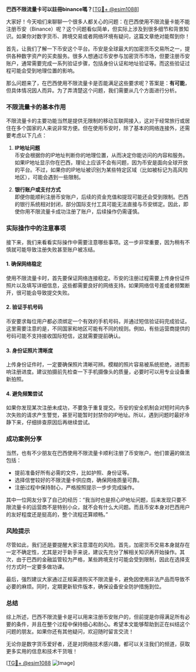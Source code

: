 **巴西不限流量卡可以註冊binance嗎？**[[TG💪+ @esim1088](https://t.me/s/esim1088)]

大家好！今天咱们来聊聊一个很多人都关心的问题：在巴西使用不限流量卡能不能注册币安（Binance）呢？这个问题看似简单，但实际上涉及到很多细节和背景知识。如果你对数字货币、跨境交易或者网络环境有疑问，这篇文章绝对能帮到你！

首先，让我们了解一下币安这个平台。币安是全球最大的加密货币交易所之一，提供各种数字资产的买卖服务。很多人想通过币安参与加密货币市场，但要注册币安账户，通常需要完成一系列验证步骤，包括身份认证和地址验证等。而这些验证过程可能会受到地理位置的影响。

那么问题来了，在巴西使用不限流量卡是否能满足这些要求呢？答案是：**有可能**，但具体情况因人而异。为了弄清楚这个问题，我们需要从几个方面进行分析。

### 不限流量卡的基本作用

不限流量卡的主要功能当然是提供无限制的移动互联网接入，这对于经常旅行或居住在多个国家的人来说非常方便。但在使用币安时，除了基本的网络连接外，还需要考虑以下几点：

1. **IP地址问题**  
   币安会根据你的IP地址判断你的地理位置，从而决定你能访问的内容和服务。如果IP地址显示你在巴西，理论上应该不会有问题，因为币安是面向全球开放的平台。不过，如果你的IP地址被识别为某些特定区域（比如被标记为高风险地区），可能会遇到一些限制。

2. **银行账户或支付方式**  
   即便你能顺利注册币安账户，后续的资金充值和提现可能还会受到限制。巴西的银行系统相对封闭，部分国际支付工具可能无法直接与币安绑定。因此，即使你用不限流量卡成功注册了账户，后续操作仍需谨慎。

### 实际操作中的注意事项

接下来，我们来看看实际操作中需要注意哪些事项。这一步非常重要，因为稍有不慎就可能导致注册失败甚至账户被冻结。

#### 1. 确保网络稳定
使用不限流量卡时，首先要保证网络连接稳定。币安的注册过程需要上传身份证件照片以及填写详细信息，这些都需要良好的网络支持。如果网络信号差或者频繁断开，很可能会导致提交失败。

#### 2. 验证手机号码
币安要求每位用户都必须绑定一个有效的手机号码，并通过短信验证码完成验证。这里需要注意的是，不同国家和地区可能有不同的规则。例如，有些运营商提供的号码可能不支持接收国际短信，这就需要提前确认。

#### 3. 身份证照片清晰度
上传身份证件时，一定要确保照片清晰可辨。模糊的照片容易被系统拒绝，进而影响注册进度。建议拍摄前先检查一下手机摄像头的质量，必要时可以用专业设备重新拍照。

#### 4. 避免频繁尝试
如果你发现某次注册未成功，不要急于重复提交。币安的安全机制会对短时间内多次失败的请求产生警觉，甚至可能暂时封禁你的IP地址。所以，遇到问题时最好冷静下来，仔细排查原因后再继续尝试。

### 成功案例分享

当然，也有不少朋友在巴西使用不限流量卡顺利注册了币安账户。他们普遍的做法包括：

- 提前准备好所有必需的文件，比如护照、身份证等。
- 选择信誉较好的不限流量卡供应商，确保网络质量可靠。
- 注册过程中保持耐心，严格按照提示一步步完成操作。

其中一位网友分享了自己的经历：“我当时也是担心IP地址问题，后来发现只要不限流量卡的运营商不是特别小众，就不会有什么大问题。而且币安本身对巴西用户的友好程度还是挺高的，整个流程还算顺畅。”

### 风险提示

尽管如此，我们还是要提醒大家注意潜在的风险。首先，加密货币交易本身就存在一定不确定性，尤其是对于新手来说，建议先充分了解相关知识再开始操作。其次，由于巴西的金融监管较为严格，某些跨境支付可能会受到限制，因此在选择支付方式时一定要多做功课。

最后，强烈建议大家通过正规渠道购买不限流量卡，避免因使用非法产品而导致不必要的麻烦。同时，定期更新软件版本，确保设备安全防护措施到位。

### 总结

综上所述，巴西不限流量卡是可以用来注册币安账户的，但前提是你得满足所有必要的条件，并且在整个过程中保持细心和耐心。希望本文能够帮助到正在纠结这个问题的朋友。如果你还有其他疑问，欢迎随时留言交流！

无论你是数字货币爱好者，还是对网络技术感兴趣，都可以关注我们的频道，获取更多实用的信息和技术干货哦！

[[TG💪+ @esim1088](https://t.me/s/esim1088) ![Image](https://i.postimg.cc/4NQfJmqS/Snipaste-2025-05-13-00-14-12.png)]